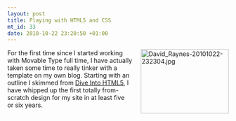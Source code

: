 ```yaml
--- 
layout: post
title: Playing with HTML5 and CSS
mt_id: 33
date: 2010-10-22 23:20:50 +01:00
---
```

<a href="http://rayners.org/index5.html"><img alt="David_Raynes-20101022-232304.jpg" src="http://rayners.org/assets_c/2010/10/David_Raynes-20101022-232304-thumb-200x147-18.jpg" width="200" height="147" class="mt-image-right" style="float: right; margin: 0 0 20px 20px;" /></a>

For the first time since I started working with Movable Type full time, I have actually taken some time to really tinker with a template on my own blog.  Starting with an outline I skimmed from [Dive Into HTML5](http://diveintohtml5.org/), I have whipped up the first totally from-scratch design for my site in at least five or six years. 
